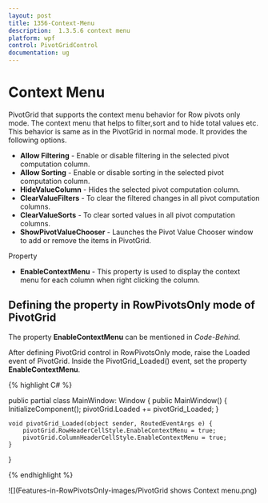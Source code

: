 ```yaml
---
layout: post
title: 1356-Context-Menu
description:  1.3.5.6 context menu
platform: wpf
control: PivotGridControl
documentation: ug
---
```


# Context Menu

PivotGrid that supports the context menu behavior for Row pivots only mode. The context menu that helps to filter,sort and to hide total values etc. This behavior is same as in the PivotGrid in normal mode. It provides the following options.

* **Allow Filtering** - Enable or disable filtering in the selected pivot computation column.
* **Allow Sorting**  - Enable or disable sorting in the selected pivot computation column.
* **HideValueColumn** - Hides the selected pivot computation column.
* **ClearValueFilters** - To clear the filtered changes in all pivot computation columns.
* **ClearValueSorts** - To clear sorted values in all pivot computation columns.
* **ShowPivotValueChooser** - Launches the Pivot Value Chooser window to add or remove the items in PivotGrid.

Property 

* **EnableContextMenu** - This property is used to display the context menu for each column when right clicking the column.


## Defining the property in RowPivotsOnly mode of PivotGrid 

The property **EnableContextMenu** can be mentioned in *Code-Behind*. 

After defining PivotGrid control in RowPivotsOnly mode, raise the Loaded event of PivotGrid. Inside the PivotGrid_Loaded() event, set the property **EnableContextMenu**.

{% highlight C# %}

public partial class MainWindow: Window {
    public MainWindow() {
        InitializeComponent();
        pivotGrid.Loaded += pivotGrid_Loaded;
    }

    void pivotGrid_Loaded(object sender, RoutedEventArgs e) {
        pivotGrid.RowHeaderCellStyle.EnableContextMenu = true;
        pivotGrid.ColumnHeaderCellStyle.EnableContextMenu = true;
    }
}

{% endhighlight %}	

![](Features-in-RowPivotsOnly-images/PivotGrid shows Context menu.png)
